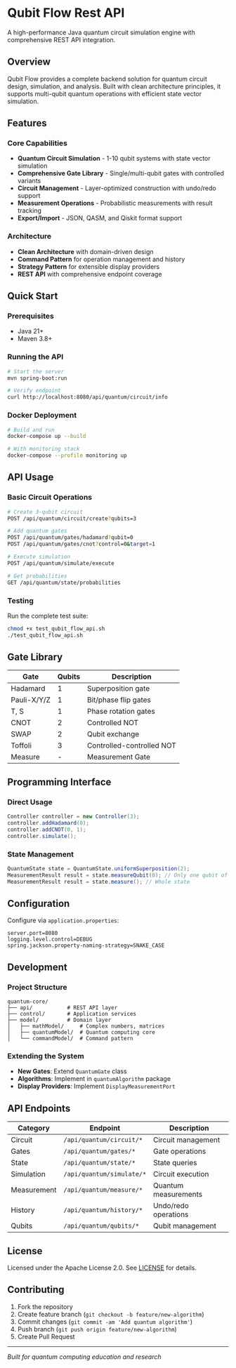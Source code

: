 # Qubit Flow Rest API

A high-performance Java quantum circuit simulation engine with comprehensive REST API integration.

## Overview

Qubit Flow provides a complete backend solution for quantum circuit design, simulation, and analysis. Built with clean architecture principles, it supports multi-qubit quantum operations with efficient state vector simulation.

## Features

### Core Capabilities
- **Quantum Circuit Simulation** - 1-10 qubit systems with state vector simulation
- **Comprehensive Gate Library** - Single/multi-qubit gates with controlled variants
- **Circuit Management** - Layer-optimized construction with undo/redo support
- **Measurement Operations** - Probabilistic measurements with result tracking
- **Export/Import** - JSON, QASM, and Qiskit format support

### Architecture
- **Clean Architecture** with domain-driven design
- **Command Pattern** for operation management and history
- **Strategy Pattern** for extensible display providers
- **REST API** with comprehensive endpoint coverage

## Quick Start

### Prerequisites
- Java 21+
- Maven 3.8+

### Running the API
```bash
# Start the server
mvn spring-boot:run

# Verify endpoint
curl http://localhost:8080/api/quantum/circuit/info
```

### Docker Deployment
```bash
# Build and run
docker-compose up --build

# With monitoring stack
docker-compose --profile monitoring up
```

## API Usage

### Basic Circuit Operations
```bash
# Create 3-qubit circuit
POST /api/quantum/circuit/create?qubits=3

# Add quantum gates
POST /api/quantum/gates/hadamard?qubit=0
POST /api/quantum/gates/cnot?control=0&target=1

# Execute simulation
POST /api/quantum/simulate/execute

# Get probabilities
GET /api/quantum/state/probabilities
```

### Testing
Run the complete test suite:
```bash
chmod +x test_qubit_flow_api.sh
./test_qubit_flow_api.sh
```

## Gate Library

| Gate        | Qubits | Description               |
|-------------|--------|---------------------------|
| Hadamard    | 1      | Superposition gate        |
| Pauli-X/Y/Z | 1      | Bit/phase flip gates      |
| T, S        | 1      | Phase rotation gates      |
| CNOT        | 2      | Controlled NOT            |
| SWAP        | 2      | Qubit exchange            |
| Toffoli     | 3      | Controlled-controlled NOT |
| Measure | -      | Measurement Gate          |


## Programming Interface

### Direct Usage
```java
Controller controller = new Controller(3);
controller.addHadamard(0);
controller.addCNOT(0, 1);
controller.simulate();
```

### State Management
```java
QuantumState state = QuantumState.uniformSuperposition(2);
MeasurementResult result = state.measureQubit(0); // Only one qubit of state
MeasurementResult result = state.measure(); // Whole state
```

## Configuration

Configure via `application.properties`:
```properties
server.port=8080
logging.level.control=DEBUG
spring.jackson.property-naming-strategy=SNAKE_CASE
```

## Development

### Project Structure
```
quantum-core/
├── api/           # REST API layer
├── control/       # Application services
├── model/         # Domain layer
│   ├── mathModel/     # Complex numbers, matrices
│   ├── quantumModel/  # Quantum computing core
│   └── commandModel/  # Command pattern
```

### Extending the System
- **New Gates**: Extend `QuantumGate` class
- **Algorithms**: Implement in `quantumAlgorithm` package
- **Display Providers**: Implement `DisplayMeasurementPort`

## API Endpoints

| Category | Endpoint | Description |
|----------|----------|-------------|
| Circuit | `/api/quantum/circuit/*` | Circuit management |
| Gates | `/api/quantum/gates/*` | Gate operations |
| State | `/api/quantum/state/*` | State queries |
| Simulation | `/api/quantum/simulate/*` | Circuit execution |
| Measurement | `/api/quantum/measure/*` | Quantum measurements |
| History | `/api/quantum/history/*` | Undo/redo operations |
| Qubits | `/api/quantum/qubits/*` | Qubit management |

## License

Licensed under the Apache License 2.0. See [LICENSE](LICENSE) for details.

## Contributing

1. Fork the repository
2. Create feature branch (`git checkout -b feature/new-algorithm`)
3. Commit changes (`git commit -am 'Add quantum algorithm'`)
4. Push branch (`git push origin feature/new-algorithm`)
5. Create Pull Request

---

*Built for quantum computing education and research*